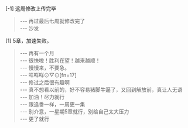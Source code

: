 
[-1] 这周修改上传完毕
>--- 再过最后七周就修改完了<br>
>--- 沙发<br>

[1] 5章，加速失败。
>--- 再有一个月<br>
>--- 很快啦！胜利在望！越来越顺！<br>
>--- 慢慢来，不要急。<br>
>--- 咩咩咩⊙▽⊙[fn=17]<br>
>--- 修过之后很有趣啊<br>
>--- 真不想看以前的，好不容易猪脚牛逼了，又回到解放前，真让人无语<br>
>--- 加油！尽力就行<br>
>--- 跟追番一样，一周更一集<br>
>--- 别介意，一星期5章就行，别给自己太大压力<br>
>--- 更了就行<br>
